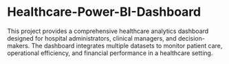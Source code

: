 # Healthcare-Power-BI-Dashboard
This project provides a comprehensive healthcare analytics dashboard designed for hospital administrators, clinical managers, and decision-makers. The dashboard integrates multiple datasets to monitor patient care, operational efficiency, and financial performance in a healthcare setting.
